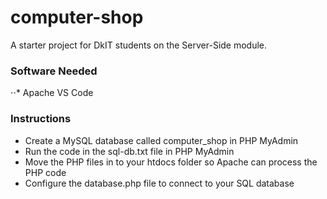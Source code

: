# computer-shop
A starter project for DkIT students on the Server-Side module.

### Software Needed
⋅⋅* Apache VS Code


### Instructions
* Create a MySQL database called computer_shop in PHP MyAdmin
* Run the code in the sql-db.txt file in PHP MyAdmin
* Move the PHP files in to your htdocs folder so Apache can process the PHP code
* Configure the database.php file to connect to your SQL database

